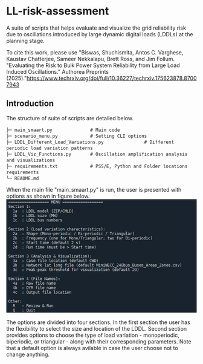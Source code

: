 # LL-risk-assessment
A suite of scripts that helps evaluate and visualize the grid reliability risk due to oscillations introduced by large dynamic digital loads (LDDLs) at the planning stage.

To cite this work, please use "Biswas, Shuchismita, Antos C. Varghese, Kaustav Chatterjee, Sameer Nekkalapu, Brett Ross, and Jim Follum. "Evaluating the Risk to Bulk Power System Reliability from Large Load Induced Oscillations." Authorea Preprints (2025)."https://www.techrxiv.org/doi/full/10.36227/techrxiv.175623878.87007943

## Introduction
The structure of suite of scripts are detailed below.
```text
├─ main_smaart.py              # Main code 
├─ scenario_menu.py            # Setting CLI options
├─ LDDL_Different_Load_Variations.py               # Different periodic load variation patterns
├─ LDDL_Viz_Functions.py       # Oscillation amplification analysis and visualizations
├─ requirements.txt            # PSS/E, Python and Folder locations requirements
└─ README.md
```

When the main file "main_smaart.py" is run, the user is presented with options as shown in figure below.
![Options to User](images/SS_CLI_menu_LDDL_tool.png)


The options are divided into four sections. In the first section the user has the flexibility to select the size and location of the LDDL. Second section provides options to choose the type of load variation - monoperiodic, biperiodic, or triangular - along with their corresponding parameters. Note that a default option is always avilable in case the user choose not to change anything. 
